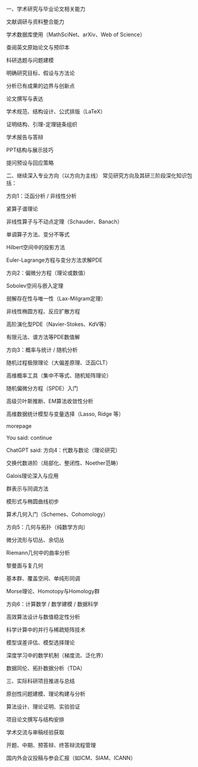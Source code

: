 一、学术研究与毕业论文相关能力

文献调研与资料整合能力

学术数据库使用（MathSciNet、arXiv、Web of Science）

查阅英文原始论文与预印本

科研选题与问题建模

明确研究目标、假设与方法论

分析已有成果的边界与创新点

论文撰写与表达

学术规范、结构设计、公式排版（LaTeX）

证明结构、引理-定理链条组织

学术报告与答辩

PPT结构与展示技巧

提问预设与回应策略

二、继续深入专业方向（以方向为主线）
常见研究方向及其研三阶段深化知识包括：

方向1：泛函分析 / 非线性分析

紧算子谱理论

非线性算子与不动点定理（Schauder、Banach）

单调算子方法、变分不等式

Hilbert空间中的投影方法

Euler-Lagrange方程与变分方法求解PDE

方向2：偏微分方程（理论或数值）

Sobolev空间与嵌入定理

弱解存在性与唯一性（Lax-Milgram定理）

非线性椭圆方程、反应扩散方程

高阶演化型PDE（Navier-Stokes、KdV等）

有限元法、谱方法等PDE数值解

方向3：概率与统计 / 随机分析

随机过程极限理论（大偏差原理、泛函CLT）

高维概率工具（集中不等式、随机矩阵理论）

随机偏微分方程（SPDE）入门

高级贝叶斯推断、EM算法收敛性分析

高维数据统计模型与变量选择（Lasso, Ridge 等）

morepage







You said:
continue


ChatGPT said:
方向4：代数与数论（理论研究）

交换代数进阶（局部化、整闭性、Noether范畴）

Galois理论深入与应用

群表示与同调方法

模形式与椭圆曲线初步

算术几何入门（Schemes、Cohomology）

方向5：几何与拓扑（纯数学方向）

微分流形与切丛、余切丛

Riemann几何中的曲率分析

黎曼面与复几何

基本群、覆盖空间、单纯形同调

Morse理论、Homotopy与Homology群

方向6：计算数学 / 数学建模 / 数据科学

高效算法设计与数值稳定性分析

科学计算中的并行与稀疏矩阵技术

模型误差评估、模型选择理论

深度学习中的数学机制（梯度流、泛化界）

数据同伦、拓扑数据分析（TDA）

三、实际科研项目推进与总结

原创性问题建模、理论构建与分析

算法设计、理论证明、实验验证

项目论文撰写与结构安排

学术交流与审稿经验获取

开题、中期、预答辩、终答辩流程管理

国内外会议投稿与参会汇报（如ICM、SIAM、ICANN）

